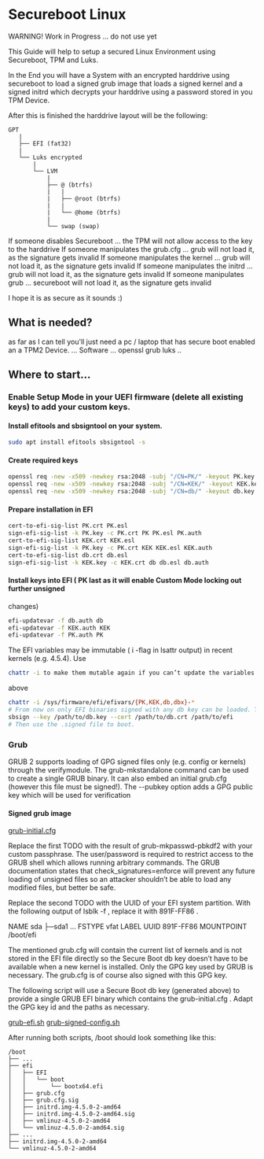 # Secureboot Linux
WARNING! Work in Progress ... do not use yet

This Guide will help to setup a secured Linux Environment using Secureboot, TPM and Luks.

In the End you will have a System with an encrypted harddrive using secureboot to load a signed grub image that loads a signed kernel and a signed initrd which decrypts your harddrive using a password stored in you TPM Device. 

After this is finished the harddrive layout will be the following:
```
GPT
   |
   ├── EFI (fat32)
   |
   └── Luks encrypted
       |   
       └── LVM
           |
           ├── @ (btrfs)
           |   |
           |   ├── @root (btrfs)
           |   |   
           |   └── @home (btrfs)
           |   
           └── swap (swap)
```

If someone disables Secureboot ... the TPM will not allow access to the key to the harddrive
If someone manipulates the grub.cfg ... grub will not load it, as the signature gets invalid
If someone manipulates the kernel ... grub will not load it, as the signature gets invalid
If someone manipulates the initrd ... grub will not load it, as the signature gets invalid
If someone manipulates grub ... secureboot will not load it, as the signature gets invalid

I hope it is as secure as it sounds :)


## What is needed?
as far as I can tell you'll just need a pc / laptop that has secure boot enabled an a TPM2 Device.
... Software ... 
openssl
grub
luks ..

## Where to start...

### Enable Setup Mode in your UEFI firmware (delete all existing keys) to add your custom keys.
#### Install efitools and sbsigntool on your system.
```bash
sudo apt install efitools sbsigntool -s
``` 
#### Create required keys
```bash
openssl req -new -x509 -newkey rsa:2048 -subj "/CN=PK/" -keyout PK.key -out PK.crt -days 7300 -nodes -sha256
openssl req -new -x509 -newkey rsa:2048 -subj "/CN=KEK/" -keyout KEK.key -out KEK.crt -days 7300 -nodes -sha256
openssl req -new -x509 -newkey rsa:2048 -subj "/CN=db/" -keyout db.key -out db.crt -days 7300 -nodes -sha256
``` 
#### Prepare installation in EFI
```bash
cert-to-efi-sig-list PK.crt PK.esl
sign-efi-sig-list -k PK.key -c PK.crt PK PK.esl PK.auth
cert-to-efi-sig-list KEK.crt KEK.esl
sign-efi-sig-list -k PK.key -c PK.crt KEK KEK.esl KEK.auth
cert-to-efi-sig-list db.crt db.esl
sign-efi-sig-list -k KEK.key -c KEK.crt db db.esl db.auth
``` 
#### Install keys into EFI ( PK last as it will enable Custom Mode locking out further unsigned
changes)
```bash
efi-updatevar -f db.auth db
efi-updatevar -f KEK.auth KEK
efi-updatevar -f PK.auth PK
```
The EFI variables may be immutable ( i -flag in lsattr output) in recent kernels (e.g. 4.5.4). Use
```bash
chattr -i to make them mutable again if you can’t update the variables with the commands
```
above

```bash
chattr -i /sys/firmware/efi/efivars/{PK,KEK,db,dbx}-*
# From now on only EFI binaries signed with any db key can be loaded. To sign a binary use:
sbsign --key /path/to/db.key --cert /path/to/db.crt /path/to/efi
# Then use the .signed file to boot.
```

### Grub
GRUB 2 supports loading of GPG signed files only (e.g. config or kernels) through the verifymodule. The grub-mkstandalone command can be used to create a single GRUB binary. It can
also embed an initial grub.cfg (however this file must be signed!). The --pubkey option adds a
GPG public key which will be used for verification

#### Signed grub image
[grub-initial.cfg](./grub-initial.cfg)

Replace the first TODO with the result of grub-mkpasswd-pbkdf2 with your custom passphrase.
The user/password is required to restrict access to the GRUB shell which allows running arbitrary
commands. The GRUB documentation states that check_signatures=enforce will prevent
any future loading of unsigned files so an attacker shouldn’t be able to load any modified files, but
better be safe.

Replace the second TODO with the UUID of your EFI system partition. With the following output
of lsblk -f , replace it with 891F-FF86 .

NAME
sda
├─sda1
...
FSTYPE
vfat
LABEL UUID
891F-FF86
MOUNTPOINT
/boot/efi

The mentioned grub.cfg will contain the current list of kernels and is not stored in the EFI file
directly so the Secure Boot db key doesn’t have to be available when a new kernel is installed.
Only the GPG key used by GRUB is necessary. The grub.cfg is of course also signed with this
GPG key.

The following script will use a Secure Boot db key (generated above) to provide a single GRUB
EFI binary which contains the grub-initial.cfg . Adapt the GPG key id and the paths as
necessary.

[grub-efi.sh](./grub-efi.sh)
[grub-signed-config.sh](./grub-signed-config.sh)

After running both scripts, /boot should look something like this:
```
/boot
├── ...
├── efi
│   ├── EFI
│   │   └── boot
│   │       └── bootx64.efi
│   ├── grub.cfg
│   ├── grub.cfg.sig
│   ├── initrd.img-4.5.0-2-amd64
│   ├── initrd.img-4.5.0-2-amd64.sig
│   ├── vmlinuz-4.5.0-2-amd64
│   └── vmlinuz-4.5.0-2-amd64.sig
├── ...
├── initrd.img-4.5.0-2-amd64
└── vmlinuz-4.5.0-2-amd64
```

